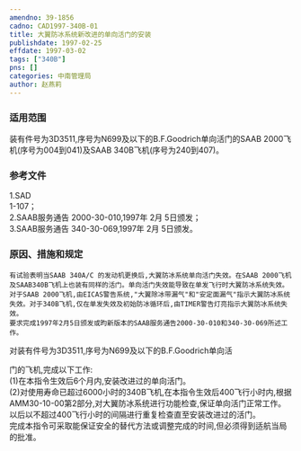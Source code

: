```yaml
---
amendno: 39-1856  
cadno: CAD1997-340B-01  
title: 大翼防冰系统新改进的单向活门的安装  
publishdate: 1997-02-25  
effdate: 1997-03-02  
tags: ["340B"]  
pns: []  
categories: 中南管理局  
author: 赵燕莉  
---
```

  
### 适用范围  
装有件号为3D3511,序号为N699及以下的B.F.Goodrich单向活门的SAAB 2000飞机(序号为004到041)及SAAB 340B飞机(序号为240到407)。  
  
<!--more-->  
### 参考文件  
1.SAD  
1-107；  
    2.SAAB服务通告 2000-30-010,1997年 2月 5日颁发；  
    3.SAAB服务通告 340-30-069,1997年 2月 5日颁发。  
  
### 原因、措施和规定  
    有试验表明当SAAB 340A/C 的发动机更换后,大翼防冰系统单向活门失效。在SAAB 2000飞机及SAAB340B飞机上也装有同样的活门。单向活门失效能导致在单发飞行时大翼防冰系统失效。对于SAAB 2000飞机,由EICAS警告系统,"大翼除冰带漏气"和"安定面漏气"指示大翼防冰系统失效。对于340B飞机,仅在单发失效及初始防冰循环后,由TIMER警告灯亮指示大翼防冰系统失效。  
    要求完成1997年2月5日颁发或昀新版本的SAAB服务通告2000-30-010和340-30-069所述工作。  
对装有件号为3D3511,序号为N699及以下的B.F.Goodrich单向活  
  
门的飞机,完成以下工作:  
     (1)在本指令生效后6个月内,安装改进过的单向活门。  
     (2)对使用寿命已超过6000小时的340B飞机,在本指令生效后400飞行小时内,根据AMM30-10-00第2部分,对大翼防冰系统进行功能检查,保证单向活门正常工作。以后以不超过400飞行小时的间隔进行重复检查直至安装改进过的活门。  
    完成本指令可采取能保证安全的替代方法或调整完成的时间,但必须得到适航当局的批准。  
